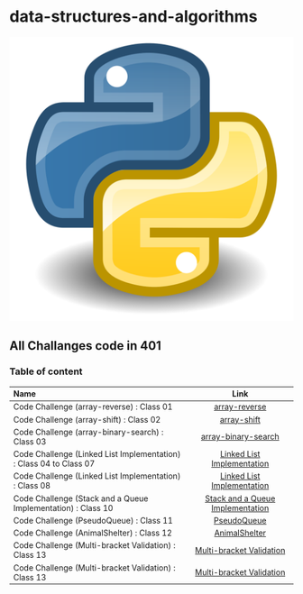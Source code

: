# data-structures-and-algorithms

![img](challenges/array-reverse/Python.svg.png)

## All Challanges code in 401


### Table of content

| Name      | Link |
| :---        |    :----:   | 
| Code Challenge (array-reverse) : Class 01    | [array-reverse](challenges/array-reverse/README.md)      | 
| Code Challenge (array-shift) : Class 02    | [array-shift](challenges/array-shift/README.md)      | 
| Code Challenge (array-binary-search) : Class 03    | [array-binary-search](challenges/array-binary-search/README.md)      | 
| Code Challenge (Linked List Implementation) : Class 04 to Class 07  | [Linked List Implementation](Data-Structures/linked_list/README.md)      | 
| Code Challenge (Linked List Implementation) : Class 08  | [Linked List Implementation](challenges/IIZip/README.md)      | 
| Code Challenge (Stack and a Queue Implementation) : Class 10  | [Stack and a Queue Implementation](Data-Structures/stacks_and_queues/README.md)      | 
| Code Challenge (PseudoQueue) : Class 11  | [PseudoQueue ](challenges/QueueWithStacks/README.md)      | 
| Code Challenge (AnimalShelter) : Class 12  | [AnimalShelter  ](challenges/fifo_animal_shelter/README.md)      | 
| Code Challenge (Multi-bracket Validation) : Class 13  | [Multi-bracket Validation ](challenges/multi_bracket_validation/README.md)      | 
| Code Challenge (Multi-bracket Validation) : Class 13  | [Multi-bracket Validation ](Data-Structures/trees/README.md)      | 

